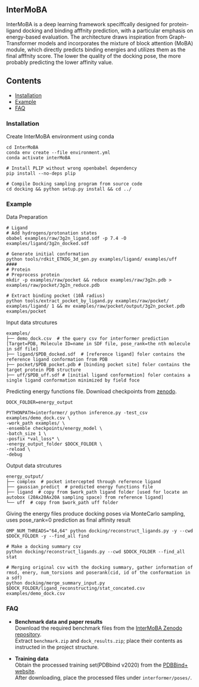 InterMoBA
--------------------
InterMoBA is a deep learning framework speciffcally designed for protein-ligand docking and binding afffnity prediction, with a particular emphasis on energy-based evaluation. The architecture draws inspiration from Graph-Transformer models and incorporates the mixture of block attention (MoBA) module, which directly predicts binding energies and utilizes them as the final afffnity score. The lower the quality of the docking pose, the more probably predicting the lower affinity value.


## Contents

- [Installation](#set-up)
- [Example](#example)
- [FAQ](#FAQ)

<a id="set-up"></a>

### Installation

Create InterMoBA environment using conda

```
cd InterMoBA
conda env create --file environment.yml
conda activate interMoBA

# Install PLIP without wrong openbabel dependency
pip install --no-deps plip

# Compile Docking sampling program from source code
cd docking && python setup.py install && cd ../
```

<a id="example"></a>

### Example

Data Preparation

```
# Ligand
# Add hydrogens/protonation states
obabel examples/raw/3g2n_ligand.sdf -p 7.4 -O examples/ligand/3g2n_docked.sdf

# Generate initial conformation
python tools/rdkit_ETKDG_3d_gen.py examples/ligand/ examples/uff  
####
# Protein
# Preprocess protein
mkdir -p examples/raw/pocket && reduce examples/raw/3g2n.pdb > examples/raw/pocket/3g2n_reduce.pdb

# Extract binding pocket (10Å radius)
python tools/extract_pocket_by_ligand.py examples/raw/pocket/ examples/ligand/ 1 && mv examples/raw/pocket/output/3g2n_pocket.pdb examples/pocket
```

Input data strcutures

```
examples/
├── demo_dock.csv  # the query csv for interformer prediction [Target=PDB, Molecule ID=name in SDF file, pose_rank=the nth molecule in sdf file]
├── ligand/$PDB_docked.sdf  # [reference ligand] foler contains the reference ligand conformation from PDB
├── pocket/$PDB_pocket.pdb # [binding pocket site] foler contains the target protein PDB structure 
├── uff/$PDB_uff.sdf # [initial ligand conformation] foler contains a single ligand conformation minimized by field foce
```

Predicting energy functions file. Download checkpoints from [zenodo](https://doi.org/10.5281/zenodo.16147492).

```
DOCK_FOLDER=energy_output

PYTHONPATH=interformer/ python inference.py -test_csv examples/demo_dock.csv \
-work_path examples/ \
-ensemble checkpoints/energy_model \
-batch_size 1 \
-posfix *val_loss* \
-energy_output_folder $DOCK_FOLDER \
-reload \
-debug
```

Output data strcutures

```
energy_output/
├── complex  # pocket intercepted through reference ligand
├── gaussian_predict  # predicted energy functions file
├── ligand  # copy from $work_path ligand folder [used for locate an autobox (20Ax20Ax20A sampling space) from reference ligand]
└── uff  # copy from $work_path uff folder
```

Giving the energy files produce docking poses via MonteCarlo sampling, uses pose_rank=0 prediction as final affinity result
```
OMP_NUM_THREADS="64,64" python docking/reconstruct_ligands.py -y --cwd $DOCK_FOLDER -y --find_all find

# Make a docking summary csv 
python docking/reconstruct_ligands.py --cwd $DOCK_FOLDER --find_all stat

# Merging original csv with the docking summary, gather information of rmsd, enery, num_torsions and poserank(cid, id of the conformation in a sdf)
python docking/merge_summary_input.py $DOCK_FOLDER/ligand_reconstructing/stat_concated.csv examples/demo_dock.csv
```

<a id="FAQ"></a>
### FAQ

- **Benchmark data and paper results**  
  Download the required benchmark files from the [InterMoBA Zenodo repository](https://doi.org/10.5281/zenodo.16147492).  
  Extract `benchmark.zip` and `dock_results.zip`; place their contents as instructed in the project structure.

- **Training data**  
  Obtain the processed training set(PDBbind v2020) from the [PDBBind+ website](https://www.pdbbind-plus.org.cn/).  
  After downloading, place the processed files under `interformer/poses/`.


